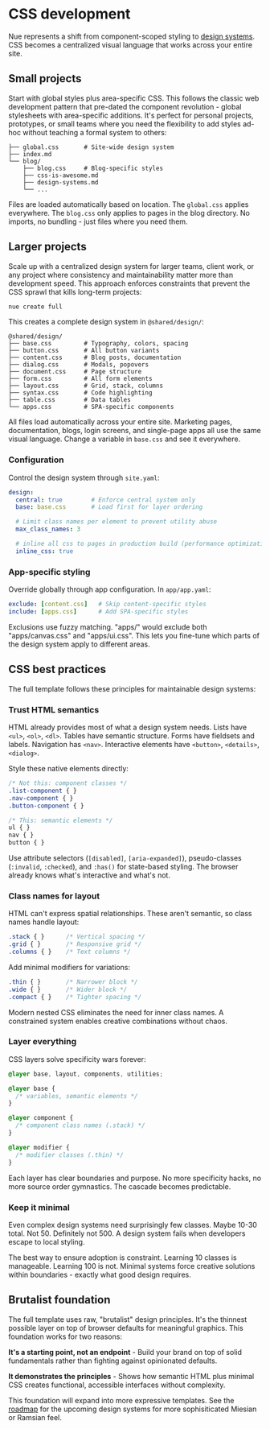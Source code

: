 
# CSS development
Nue represents a shift from component-scoped styling to [design systems](/docs/design-systems). CSS becomes a centralized visual language that works across your entire site.


## Small projects
Start with global styles plus area-specific CSS. This follows the classic web development pattern that pre-dated the component revolution - global stylesheets with area-specific additions. It's perfect for personal projects, prototypes, or small teams where you need the flexibility to add styles ad-hoc without teaching a formal system to others:


```
├── global.css       # Site-wide design system
├── index.md
└── blog/
    ├── blog.css     # Blog-specific styles
    ├── css-is-awesome.md
    ├── design-systems.md
    └── ...
```

Files are loaded automatically based on location. The `global.css` applies everywhere. The `blog.css` only applies to pages in the blog directory. No imports, no bundling - just files where you need them.


## Larger projects
Scale up with a centralized design system for larger teams, client work, or any project where consistency and maintainability matter more than development speed. This approach enforces constraints that prevent the CSS sprawl that kills long-term projects:


```bash
nue create full
```

This creates a complete design system in `@shared/design/`:

```
@shared/design/
├── base.css         # Typography, colors, spacing
├── button.css       # All button variants
├── content.css      # Blog posts, documentation
├── dialog.css       # Modals, popovers
├── document.css     # Page structure
├── form.css         # All form elements
├── layout.css       # Grid, stack, columns
├── syntax.css       # Code highlighting
├── table.css        # Data tables
└── apps.css         # SPA-specific components
```

All files load automatically across your entire site. Marketing pages, documentation, blogs, login screens, and single-page apps all use the same visual language. Change a variable in `base.css` and see it everywhere.


### Configuration
Control the design system through `site.yaml`:

```yaml
design:
  central: true        # Enforce central system only
  base: base.css       # Load first for layer ordering

  # Limit class names per element to prevent utility abuse
  max_class_names: 3

  # inline all css to pages in production build (performance optimization)
  inline_css: true
```

### App-specific styling
Override globally through app configuration. In `app/app.yaml`:

```yaml
exclude: [content.css]   # Skip content-specific styles
include: [apps.css]      # Add SPA-specific styles
```

Exclusions use fuzzy matching. "apps/" would exclude both "apps/canvas.css" and "apps/ui.css". This lets you fine-tune which parts of the design system apply to different areas.


## CSS best practices
The full template follows these principles for maintainable design systems:


### Trust HTML semantics
HTML already provides most of what a design system needs. Lists have `<ul>`, `<ol>`, `<dl>`. Tables have semantic structure. Forms have fieldsets and labels. Navigation has `<nav>`. Interactive elements have `<button>`, `<details>`, `<dialog>`.

Style these native elements directly:

```css
/* Not this: component classes */
.list-component { }
.nav-component { }
.button-component { }

/* This: semantic elements */
ul { }
nav { }
button { }
```

Use attribute selectors (`[disabled]`, `[aria-expanded]`), pseudo-classes (`:invalid`, `:checked`), and `:has()` for state-based styling. The browser already knows what's interactive and what's not.


### Class names for layout
HTML can't express spatial relationships. These aren't semantic, so class names handle layout:

```css
.stack { }      /* Vertical spacing */
.grid { }       /* Responsive grid */
.columns { }    /* Text columns */
```

Add minimal modifiers for variations:

```css
.thin { }       /* Narrower block */
.wide { }       /* Wider block */
.compact { }    /* Tighter spacing */
```

Modern nested CSS eliminates the need for inner class names. A constrained system enables creative combinations without chaos.

### Layer everything

CSS layers solve specificity wars forever:

```css
@layer base, layout, components, utilities;

@layer base {
  /* variables, semantic elements */
}

@layer component {
  /* component class names (.stack) */
}

@layer modifier {
  /* modifier classes (.thin) */
}
```

Each layer has clear boundaries and purpose. No more specificity hacks, no more source order gymnastics. The cascade becomes predictable.


### Keep it minimal
Even complex design systems need surprisingly few classes. Maybe 10-30 total. Not 50. Definitely not 500. A design system fails when developers escape to local styling.

The best way to ensure adoption is constraint. Learning 10 classes is manageable. Learning 100 is not. Minimal systems force creative solutions within boundaries - exactly what good design requires.


## Brutalist foundation
The full template uses raw, "brutalist" design principles. It's the thinnest possible layer on top of browser defaults for meaningful graphics. This foundation works for two reasons:

**It's a starting point, not an endpoint** - Build your brand on top of solid fundamentals rather than fighting against opinionated defaults.

**It demonstrates the principles** - Shows how semantic HTML plus minimal CSS creates functional, accessible interfaces without complexity.

This foundation will expand into more expressive templates. See the [roadmap](/docs/roadmap) for the upcoming design systems for more sophisiticated Miesian or Ramsian feel.

